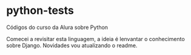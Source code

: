 # python-tests
Códigos do curso da Alura sobre Python

Comecei a revisitar esta linguagem, a ideia é lenvantar o conhecimento sobre Django.
Novidades vou atualizando o readme.
